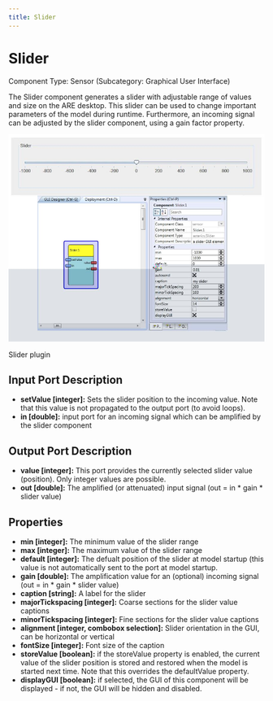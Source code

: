 ```yaml
---
title: Slider
---
```


# Slider

Component Type: Sensor (Subcategory: Graphical User Interface)

The Slider component generates a slider with adjustable range of values and size on the ARE desktop. This slider can be used to change important parameters of the model during runtime. Furthermore, an incoming signal can be adjusted by the slider component, using a gain factor property.

![Screenshot: Slider plugin](./img/slider.jpg "Screenshot: Slider plugin")

Slider plugin

## Input Port Description

*   **setValue \[integer\]:** Sets the slider position to the incoming value. Note that this value is not propagated to the output port (to avoid loops).
*   **in \[double\]:** input port for an incoming signal which can be amplified by the slider component

## Output Port Description

*   **value \[integer\]:** This port provides the currently selected slider value (position). Only integer values are possible.
*   **out \[double\]:** The amplified (or attenuated) input signal (out = in \* gain \* slider value)

## Properties

*   **min \[integer\]:** The minimum value of the slider range
*   **max \[integer\]:** The maximum value of the slider range
*   **default \[integer\]:** The defualt position of the slider at model startup (this value is not automatically sent to the port at model startup.
*   **gain \[double\]:** The amplification value for an (optional) incoming signal (out = in \* gain \* slider value)
*   **caption \[string\]:** A label for the slider
*   **majorTickspacing \[integer\]:** Coarse sections for the slider value captions
*   **minorTickspacing \[integer\]:** Fine sections for the slider value captions
*   **alignment \[integer, combobox selection\]:** Slider orientation in the GUI, can be horizontal or vertical
*   **fontSize \[integer\]:** Font size of the caption
*   **storeValue \[boolean\]:** if the storeValue property is enabled, the current value of the slider position is stored and restored when the model is started next time. Note that this overrides the defaultValue property.
*   **displayGUI \[boolean\]:** if selected, the GUI of this component will be displayed - if not, the GUI will be hidden and disabled.